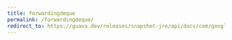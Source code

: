 ```yaml
---
title: forwardingdeque
permalink: /forwardingdeque/
redirect_to: https://guava.dev/releases/snapshot-jre/api/docs/com/google/common/collect/ForwardingDeque.html
---
```

